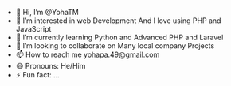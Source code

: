 - 👋 Hi, I’m @YohaTM
- 👀 I’m interested in web Development And I love using PHP and JavaScript
- 🌱 I’m currently learning Python and Advanced PHP and Laravel
- 💞️ I’m looking to collaborate on Many local company Projects
- 📫 How to reach me yohapa.49@gmail.com
- 😄 Pronouns: He/Him
- ⚡ Fun fact: ...

<!---
YohaTM/YohaTM is a ✨ special ✨ repository because its `README.md` (this file) appears on your GitHub profile.
You can click the Preview link to take a look at your changes.
--->
